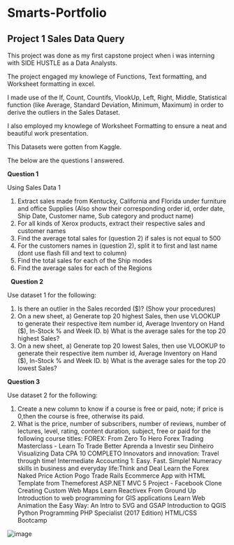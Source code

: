 # Smarts-Portfolio

## Project 1 Sales Data Query
This project was done as my first capstone project when i was interning with SIDE HUSTLE as a Data Analysts.

The project engaged my knowlege of Functions, Text formatting, and Worksheet formatting in excel.

I made use of the If, Count, Countifs, VlookUp, Left, Right, Middle, Statistical function (like Average, Standard Deviation, Minimum, Maximum) in order to derive the outliers in the Sales Dataset. 

I also employed my knowlege of Worksheet Formatting to ensure a neat and beautiful work presentation. 

This Datasets were gotten from Kaggle.

The below are the questions I answered. 


**Question 1**

Using Sales Data 1

1. Extract sales made from Kentucky, California and Florida under furniture and office Supplies (Also show their corresponding order id, order date, Ship Date, Customer name, Sub category and product name)
2. For all kinds of Xerox products, extract their respective sales and customer names
3. Find the average total sales for (question 2) if sales is not equal to 500
4. For the customers names in (question 2), split it to first and last name (dont use flash fill and text to column)
5. Find the total sales for each of the Ship modes
6. Find the average sales for each of the Regions

 
**Question 2**

Use dataset 1 for the following:

1) Is there an outlier in the Sales recorded ($)? (Show your procedures)
2) On a new sheet,
a) Generate top 20 highest Sales, then use VLOOKUP to generate their respective item number id, Average Inventory on Hand ($), In-Stock % and Week ID.
b) What is the average sales for the top 20 highest Sales?
3) On a new sheet,
a) Generate top 20 lowest Sales, then use VLOOKUP to generate their respective item number id, Average Inventory on Hand ($), In-Stock % and Week ID.
b) What is the average sales for the top 20 lowest Sales?
 
 
**Question 3**

Use dataset 2 for the following:

1) Create a new column to know if a course is free or paid, note; if price is 0,then the course is free, otherwise its paid.
2) What is the price, number of subscribers, number of reviews, number of lectures, level, rating, content duration, subject, free or paid for the following course titles: FOREX: From Zero To Hero Forex Trading Masterclass - Learn To Trade Better Aprenda a Investir seu Dinheiro Visualizing Data CPA 10 COMPLETO Innovators and innovation: Travel through time! Intermediate Accounting 1: Easy. Fast. Simple! Numeracy skills in business and everyday life:Think and Deal Learn the Forex Naked Price Action Pogo Trade Rails Ecommerce App with HTML Template from Themeforest ASP.NET MVC 5 Project - Facebook Clone Creating Custom Web Maps Learn Reactivex From Ground Up Introduction to web programming for GIS applications Learn Web Animation the Easy Way: An Intro to SVG and GSAP Introduction to QGIS Python Programming PHP Specialist (2017 Edition) HTML/CSS Bootcamp 
 

![image](https://user-images.githubusercontent.com/68339249/171917089-8dc2c737-cb54-4b90-a92f-52176f510c76.png)

